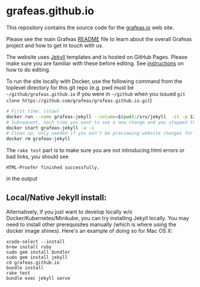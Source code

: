 # grafeas.github.io

This repository contains the source code for the [grafeas.io](https://grafeas.io) web site.

Please see the main Grafeas [README](https://github.com/grafeas/grafeas/blob/master/README.md)
file to learn about the overall Grafeas project and how to get in touch with us.

The website uses [Jekyll](https://jekyllrb.com/) templates and is hosted on GitHub Pages. Please make sure you are
familiar with these before editing. See [instructions](docs/) on how to do editing.

To run the site locally with Docker, use the following command from the toplevel directory for this git repo
(e.g. pwd must be `~/github/grafeas.github.io` if you were in `~/github` when you issued 
`git clone https://github.com/grafeas/grafeas.github.io.git`)

```bash
# First time: (slow)
docker run --name grafeas-jekyll --volume=$(pwd):/srv/jekyll  -it -p 127.0.0.1:4000:4000 jekyll/jekyll:3.5.2 sh -c "bundle install && rake test && jekyll serve"
# Subsequent, each time you want to see a new change and you stopped the previous run: (much faster)
docker start grafeas-jekyll -a -i
# Clean up, only needed if you won't be previewing website changes for a long time or you want to start over:
docker rm grafeas-jekyll
```

The `rake test` part is to make sure you are not introducing html errors or bad links, you should see
```
HTML-Proofer finished successfully.
```
in the output

## Local/Native Jekyll install:

Alternatively, if you just want to develop locally w/o Docker/Kubernetes/Minikube, you can try installing Jekyll locally. You may need to install other prerequisites manually (which is where using the docker image shines). Here's an example of doing so for Mac OS X:

```
xcode-select --install
brew install ruby
sudo gem install bundler
sudo gem install jekyll
cd grafeas.github.io
bundle install
rake test
bundle exec jekyll serve
```
